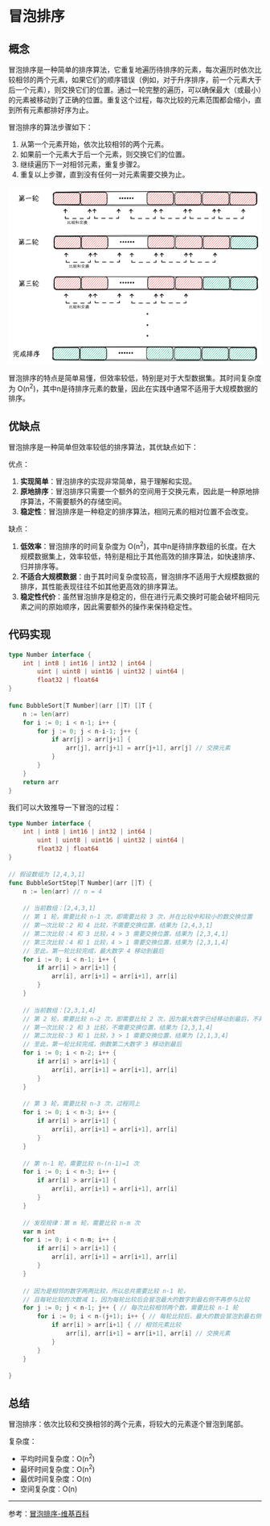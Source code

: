 # 冒泡排序

## 概念
冒泡排序是一种简单的排序算法，它重复地遍历待排序的元素，每次遍历时依次比较相邻的两个元素，如果它们的顺序错误（例如，对于升序排序，前一个元素大于后一个元素），则交换它们的位置。通过一轮完整的遍历，可以确保最大（或最小）的元素被移动到了正确的位置。重复这个过程，每次比较的元素范围都会缩小，直到所有元素都排好序为止。

冒泡排序的算法步骤如下：
1. 从第一个元素开始，依次比较相邻的两个元素。
2. 如果前一个元素大于后一个元素，则交换它们的位置。
3. 继续遍历下一对相邻元素，重复步骤2。
4. 重复以上步骤，直到没有任何一对元素需要交换为止。

<center>

![](https://github.com/iDukeLu/iDukeLu.github.io/blob/main/static/excalidraw/sort/bubble_sort.excalidraw.png?raw=true)

</center>

冒泡排序的特点是简单易懂，但效率较低，特别是对于大型数据集。其时间复杂度为 O(n<sup>2</sup>)，其中n是待排序元素的数量，因此在实践中通常不适用于大规模数据的排序。

## 优缺点
冒泡排序是一种简单但效率较低的排序算法，其优缺点如下：

优点：
1. **实现简单**：冒泡排序的实现非常简单，易于理解和实现。
2. **原地排序**：冒泡排序只需要一个额外的空间用于交换元素，因此是一种原地排序算法，不需要额外的存储空间。
3. **稳定性**：冒泡排序是一种稳定的排序算法，相同元素的相对位置不会改变。

缺点：
1. **低效率**：冒泡排序的时间复杂度为 O(n<sup>2</sup>)，其中n是待排序数组的长度。在大规模数据集上，效率较低，特别是相比于其他高效的排序算法，如快速排序、归并排序等。
2. **不适合大规模数据**：由于其时间复杂度较高，冒泡排序不适用于大规模数据的排序，其性能表现往往不如其他更高效的排序算法。
3. **稳定性代价**：虽然冒泡排序是稳定的，但在进行元素交换时可能会破坏相同元素之间的原始顺序，因此需要额外的操作来保持稳定性。

## 代码实现
```go
type Number interface {
	int | int8 | int16 | int32 | int64 |
		uint | uint8 | uint16 | uint32 | uint64 |
		float32 | float64
}

func BubbleSort[T Number](arr []T) []T {
	n := len(arr)
	for i := 0; i < n-1; i++ {
		for j := 0; j < n-i-1; j++ {
			if arr[j] > arr[j+1] {
				arr[j], arr[j+1] = arr[j+1], arr[j] // 交换元素
			}
		}
	}
	return arr
}
```

我们可以大致推导一下冒泡的过程：

```go
type Number interface {
	int | int8 | int16 | int32 | int64 |
		uint | uint8 | uint16 | uint32 | uint64 |
		float32 | float64
}

// 假设数组为 [2,4,3,1]
func BubbleSortStep[T Number](arr []T) {
	n := len(arr) // n = 4

	// 当前数组：[2,4,3,1]
	// 第 1 轮，需要比较 n-1 次，即需要比较 3 次，并在比较中和较小的数交换位置
	// 第一次比较：2 和 4 比较，不需要交换位置，结果为 [2,4,3,1]
	// 第二次比较：4 和 3 比较，4 > 3 需要交换位置，结果为 [2,3,4,1]
	// 第三次比较：4 和 1 比较，4 > 1 需要交换位置，结果为 [2,3,1,4]
	// 至此，第一轮比较完成，最大数字 4 移动到最后
	for i := 0; i < n-1; i++ {
		if arr[i] > arr[i+1] {
			arr[i], arr[i+1] = arr[i+1], arr[i]
		}
	}

	// 当前数组：[2,3,1,4]
	// 第 2 轮，需要比较 n-2 次，即需要比较 2 次，因为最大数字已经移动到最后，不再需要参加比较
	// 第一次比较：2 和 3 比较，不需要交换位置，结果为 [2,3,1,4]
	// 第二次比较：3 和 1 比较，3 > 1 需要交换位置，结果为 [2,1,3,4]
	// 至此，第一轮比较完成，倒数第二大数字 3 移动到最后
	for i := 0; i < n-2; i++ {
		if arr[i] > arr[i+1] {
			arr[i], arr[i+1] = arr[i+1], arr[i]
		}
	}

	// 第 3 轮，需要比较 n-3 次，过程同上
	for i := 0; i < n-3; i++ {
		if arr[i] > arr[i+1] {
			arr[i], arr[i+1] = arr[i+1], arr[i]
		}
	}

	// 第 n-1 轮，需要比较 n-(n-1)=1 次
	for i := 0; i < n-3; i++ {
		if arr[i] > arr[i+1] {
			arr[i], arr[i+1] = arr[i+1], arr[i]
		}
	}

	// 发现规律：第 m 轮，需要比较 n-m 次
	var m int
	for i := 0; i < n-m; i++ {
		if arr[i] > arr[i+1] {
			arr[i], arr[i+1] = arr[i+1], arr[i]
		}
	}

	// 因为是相邻的数字两两比较，所以总共需要比较 n-1 轮，
	// 且每轮比较的次数减 1，因为每轮比较后会冒泡最大的数字到最右侧不再参与比较
	for j := 0; j < n-1; j++ { // 每次比较相邻两个数，需要比较 n-1 轮
		for i := 0; i < n-(j+1); i++ { // 每轮比较后，最大的数会冒泡到最右侧，故下一轮比较就会少 1 次
			if arr[i] > arr[i+1] { // 相邻元素比较
				arr[i], arr[i+1] = arr[i+1], arr[i] // 交换元素
			}
		}
	}

}
```

## 总结
冒泡排序：依次比较和交换相邻的两个元素，将较大的元素逐个冒泡到尾部。

复杂度：
- 平均时间复杂度：O(n<sup>2</sup>)
- 最坏时间复杂度：O(n<sup>2</sup>)
- 最优时间复杂度：O(n)
- 空间复杂度：O(n)

---

参考：[冒泡排序-维基百科](https://zh.wikipedia.org/wiki/%E5%86%92%E6%B3%A1%E6%8E%92%E5%BA%8F)